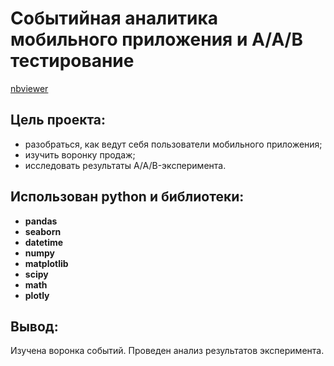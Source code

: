 # Событийная аналитика мобильного приложения и A/A/В тестирование

[nbviewer](https://nbviewer.org/github/l-gavrilova/Projects/blob/main/mobile_app_events/event_analytics_and_A-A-B_test.ipynb)

## Цель проекта:
- разобраться, как ведут себя пользователи мобильного приложения;
- изучить воронку продаж;
- исследовать результаты A/A/B-эксперимента.  

## Использован python и библиотеки:

- **pandas**
- **seaborn**
- **datetime**
- **numpy**
- **matplotlib**
- **scipy**
- **math**
- **plotly**

## Вывод:
Изучена воронка событий. Проведен анализ результатов эксперимента.
